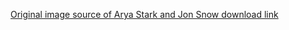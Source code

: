 [Original image source of Arya Stark and Jon Snow download link](https://drive.google.com/drive/folders/1FikTj6k-gpBabuIdYUa2X1boXRRuC8tv?usp=sharing)